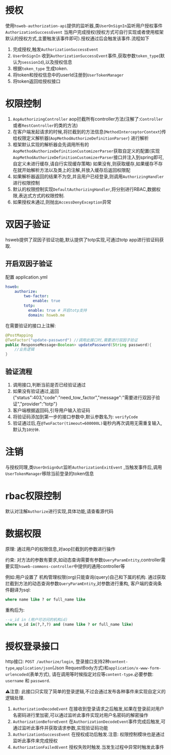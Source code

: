 # 授权
使用`hsweb-authorization-api`提供的监听器,类`UserOnSignIn`监听用户授权事件`AuthorizationSuccessEvent`
当用户完成授权(授权方式可自行实现或者使用框架默认的授权方式,主要触发该事件即可).授权通过后会触发该事件.流程如下

1. 完成授权,触发`AuthorizationSuccessEvent`
2. `UserOnSignIn` 收到`AuthorizationSuccessEvent`事件,获取参数`token_type`(默认为`sessionId`),以及授权信息
3. 根据`token_type` 生成token.
4. 将token和授权信息中的userId注册到`UserTokenManager`
5. 将token返回给授权接口


# 权限控制
1. `AopAuthorizingController` aop拦截所有controller方法(注解了:`Controller`或者`RestController`的类的方法)
2. 在客户端发起请求的时候,将拦截到的方法信息(`MethodInterceptorContext`)传给权限定义解析器(`AopMethodAuthorizeDefinitionParser`)
进行解析
3. 框架默认实现的解析器会先调用所有的`AopMethodAuthorizeDefinitionCustomizerParser`获取自定义的配置(实现`AopMethodAuthorizeDefinitionCustomizerParser`接口并注入到spring即可,自定义未进行缓存,请自行实现缓存策略)
如果没有,则获取缓存,如果缓存不存在就开始解析方法以及类上的注解,并放入缓存后返回权限配
4. 如果解析器返回的结果不为空,并且用户已经登录,则调用`AuthorizingHandler`进行权限控制
5. 默认的权限控制实现`DefaultAuthorizingHandler`,将分别进行RBAC,数据权限,表达式方式的权限控制.
6. 如果授权未通过,则抛出`AccessDenyException`异常


# 双因子验证
hsweb提供了双因子验证功能,默认提供了totp实现,可通过totp app进行验证码获取.

## 开启双因子验证
配置 application.yml
```yml
hsweb:
    authorize:
        two-factor:
            enable: true
        totp:
          enable: true # 开启totp支持
          domain: hsweb.me
```

在需要验证的接口上注解:

```java
@PostMapping
@TwoFactor("update-password") //调用此接口时,需要进行双因子验证
public ResponseMessage<Boolean> updatePassword(String password){
    //业务逻辑
}
```

## 验证流程
1. 调用接口,判断当前是否已经验证通过
2. 如果没有验证通过,返回{"status":403,"code":"need_tow_factor","message":"需要进行双因子验证","provider":"totp"}
3. 客户端根据返回码,引导用户输入验证码
4. 将验证码添加到第一步的接口参数中,默认参数名为: `verifyCode`
5. 验证通过后,在`@TwoFactor(timeout=600000L)`毫秒内再次调用无需重复输入,默认为`10分钟`.


# 注销
与授权同理,类`UserOnSignOut`监听`AuthorizationExitEvent` ,当触发事件后,调用`UserTokenManager`移除当前登录的token信息

# rbac权限控制
默认对注解`Authorize`进行实现,具体功能,请查看源代码

# 数据权限
原理: 通过用户的权限信息,对aop拦截到的参数进行操作

约束: 对方法的参数有要求,如动态查询需要有参数`QueryParamEntity`,controller需要实现`hsweb-commons-controller`中提供的通用controller等

例如:用户设置了 机构管理权限(org)只能查询(query)自己和下属的机构.
通过获取拦截到方法的动态查询参数`QueryParamEntity`,对参数进行重构,
客户端的查询条件翻译为sql:
```sql
where name like ? or full_name like
```     
     
重构后为:
```sql
--u_id in (用户可访问的机构id)
where u_id in(?,?,?) and (name like ? or full_name like)
```

# 授权登录接口
http接口: `POST /authorize/login`, 登录接口支持2种`content-type`,`application/json`(Json RequestBody方式)和`application/x-www-form-urlencoded`(表单方式),
请在调用等时候指定对应等`content-type`.必要参数: `username` 和 `password`.

⚠️注意: 此接口只实现了简单的登录逻辑,不过会通过发布各种事件来实现自定义的逻辑处理.

1. `AuthorizationDecodeEvent` 在接收到登录请求之后触发,如果在登录前对用户名密码进行里加密,可以通过监听此事件实现对用户名密码的解密操作
2. `AuthorizationBeforeEvent` 在`AuthorizationDecodeEvent`事件完成后触发,可通过监听此事件并获取请求参数,实现验证码功能
3. `AuthorizationSuccessEvent` 在授权成功后触发.注意: 权限控制模块也是通过监听此事件来完成授权
4. `AuthorizationFailedEvent` 授权失败时触发.当发生过程中异常时触发此事件
